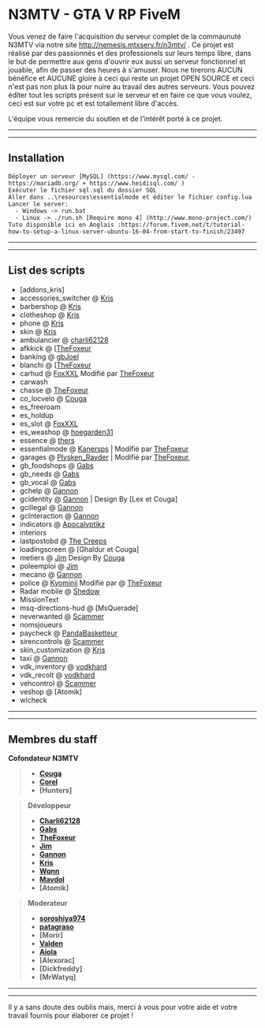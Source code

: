 # N3MTV - GTA V RP FiveM

Vous venez de faire l'acquisition du serveur complet de la commaunuté N3MTV via notre site http://nemesis.mtxserv.fr/n3mtv/ .
Ce projet est réalisé par des passionnés et  des professionels sur leurs temps libre, dans le but de permettre aux gens d'ouvrir eux aussi un serveur fonctionnel et jouable, afin de passer des heures à s'amuser.
Nous ne tirerons AUCUN bénéfice et AUCUNE gloire à ceci qui reste un projet OPEN SOURCE et ceci n'est pas non plus là pour nuire au travail des autres serveurs.
Vous pouvez éditer tout les scripts présent sur le serveur et en faire ce que vous voulez, ceci est sur votre pc et est totallement libre d'accès.

L'équipe vous remercie du soutien et de l'intérêt porté à ce projet.

______________________
______________________


## Installation
```
Déployer un serveur [MySQL] (https://www.mysql.com/ - https://mariadb.org/ + https://www.heidisql.com/ )  
Exécuter le fichier sql.sql du dossier SQL
Aller dans ..\resources\essentialmode et éditer le fichier config.lua
Lancer le server:
  - Windows -> run.bat  
  - Linux -> ./run.sh [Require mono 4] (http://www.mono-project.com/)  
Tuto disponible ici en Anglais :https://forum.fivem.net/t/tutorial-how-to-setup-a-linux-server-ubuntu-16-04-from-start-to-finish/23497
```

______________________
______________________

## List des scripts
- [addons_kris]
- accessories_switcher @ [Kris]
- barbershop @ [Kris]
- clotheshop @ [Kris]
- phone @ [Kris]
- skin @ [Kris]
- ambulancier @ [charli62128]
- afkkick @ [[TheFoxeur]
- banking @ [gbJoel]
- blanchi @ [[TheFoxeur]
- carhud @ [FoxXXL] Modifié par [TheFoxeur]
- carwash
- chasse @ [TheFoxeur]
- co_locvelo @ [Couga]
- es_freeroam
- es_holdup 
- es_slot @ [FoxXXL]
- es_weashop @ [hoegarden31]
- essence @ [thers]
- essentialmode @ [Kanersps] | Modifié par [TheFoxeur]
- garages @ [Plysken_Rayder] | Modifié par [TheFoxeur], 
- gb_foodshops @ [Gabs]
- gb_needs @ [Gabs]
- gb_vocal @ [Gabs]
- gchelp @ [Gannon]
- gcidentity @ [Gannon] | Design By [Lex et Couga]
- gcillegal @ [Gannon]
- gcInteraction @ [Gannon]
- indicators @ [Apocalyptikz]
- interiors
- lastpostobd @ [The Creeps]
- loadingscreen @ [Ghaldur et Couga]
- metiers @ [Jim] Design By [Couga]
- poleemploi @ [Jim]
- mecano @ [Gannon]
- police @ [Kyominii] Modifié par @ [TheFoxeur]
- Radar mobile @ [Shedow]
- MissionText
- msq-directions-hud @ [MsQuerade]
- neverwanted @ [Scammer]
- nomsjoueurs
- paycheck @ [PandaBasketteur]
- sirencontrols @ [Scammer]
- skin_customization @ [Kris]
- taxi @ [Gannon]
- vdk_inventory @ [vodkhard]
- vdk_recolt @ [vodkhard]
- vehcontrol @ [Scammer]
- veshop @ [Atomik]
- wlcheck

______________________
______________________

## Membres du staff

**Cofondateur N3MTV**  
> - **[Couga]**  
> - **[Corel]**  
> - **[Hunters]**  

> **Développeur**  
> - **[Charli62128]**  
> - **[Gabs]**  
> - **[TheFoxeur]**  
> - **[Jim]**  
> - **[Gannon]**  
> - **[Kris]**
> - **[Wqnn]**
> - **[Mavdol]**
> - **[Atomik]**

> **Moderateur**
> - **[soroshiya974]**  
> - **[patagraso]**
> - **[Morir]**
> - **[Valden]**
> - **[Aiola]**
> - **[Alexorac]**
> - **[Dickfreddy]**
> - **[MrWatyq]**

______________________
______________________

[Couga]: <https://www.twitch.tv/n3mtv>
[Corel]: <https://www.twitch.tv/n3mtv>
[Hunter]: <https://www.twitch.tv/n3mtv>

[Charli62128]: <>
[Gabs]: <https://github.com/gabsgold>
[Gannon]: <https://github.com/Gannon001>
[TheFoxeur]: <>
[Jim]: <>
[Bastien]: <https://www.ubisoft.com/fr-fr/>
[Kris]: <>
[Shedow]: <https://steamcommunity.com/id/Shedow_Nympha/>
[Valden]: <https://www.twitch.tv/valden_>
[Mavdol]: <>
[Jyben]: <>
[Wqnn]: <http://thibaultgeoffroy.fr/>

[soroshiya974]: <https://www.twitch.tv/soroshiya974>
[patagraso]: <https://www.twitch.tv/patograso>
[aiola]: <https://www.twitch.tv/patograso>

[vodkhard]: <https://github.com/vodkhard>
[Kanersps]: <https://forum.fivem.net/t/release-essentialmode-base/3665>
[Scammer]: <https://github.com/pongo1231/>
[Apocalyptikz]: <https://forum.fivem.net/t/release-turn-signals-indicators-server-sided/3035>
[Plysken_Rayder]: <https://github.com/plysken>
[thers]: <https://github.com/thers>
[hoegarden31]: <https://github.com/boermansjo/>
[FoxXXL]: <https://forum.fivem.net/t/release-essentialmode-slot-machine/18989>
[gbJoel]: <https://github.com/gbjoel/simplebanking>
[The Creeps]: <https://github.com/The-Creeps/5M>
[PandaBasketteur]: <https://github.com/PandaBasketteur/Jobs-System-and-Paycheck>
[Kyominii]: <https://github.com/Kyominii/Cops_FiveM>
Il y a sans doute des oublis mais, merci à vous pour votre aide et votre travail fournis pour élaborer ce projet !